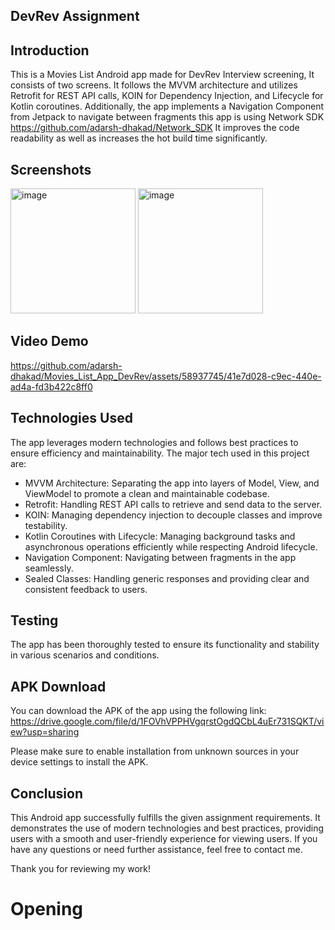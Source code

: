## DevRev Assignment

## Introduction
This is a Movies List Android app made for DevRev Interview screening, It consists of two screens. It follows the MVVM architecture and utilizes Retrofit for REST API calls, KOIN for Dependency Injection, and Lifecycle for Kotlin coroutines. Additionally, the app implements a Navigation Component from Jetpack to navigate between fragments
this app is using Network SDK https://github.com/adarsh-dhakad/Network_SDK
It improves the code readability as well as increases the hot build time significantly.

## Screenshots
<img width="200" alt="image" src="https://github.com/adarsh-dhakad/Movies_List_App_DevRev/assets/58937745/3e82555e-3da7-47e8-9947-077d187559e2">

<img width="200" alt="image" src="https://github.com/adarsh-dhakad/Movies_List_App_DevRev/assets/58937745/6cec7142-5d3b-47dd-9cdc-09dd05ca561b">

## Video Demo


https://github.com/adarsh-dhakad/Movies_List_App_DevRev/assets/58937745/41e7d028-c9ec-440e-ad4a-fd3b422c8ff0




## Technologies Used

The app leverages modern technologies and follows best practices to ensure efficiency and maintainability. The major tech used in this project are:

- MVVM Architecture: Separating the app into layers of Model, View, and ViewModel to promote a clean and maintainable codebase.
- Retrofit: Handling REST API calls to retrieve and send data to the server.
- KOIN: Managing dependency injection to decouple classes and improve testability.
- Kotlin Coroutines with Lifecycle: Managing background tasks and asynchronous operations efficiently while respecting Android lifecycle.
- Navigation Component: Navigating between fragments in the app seamlessly.
- Sealed Classes: Handling generic responses and providing clear and consistent feedback to users.

## Testing

The app has been thoroughly tested to ensure its functionality and stability in various scenarios and conditions.


## APK Download

You can download the APK of the app using the following link: https://drive.google.com/file/d/1FOVhVPPHVgqrstOgdQCbL4uEr731SQKT/view?usp=sharing

Please make sure to enable installation from unknown sources in your device settings to install the APK.

## Conclusion

This Android app successfully fulfills the given assignment requirements. It demonstrates the use of modern technologies and best practices, providing users with a smooth and user-friendly experience for viewing users. If you have any questions or need further assistance, feel free to contact me.

Thank you for reviewing my work!
# Opening

